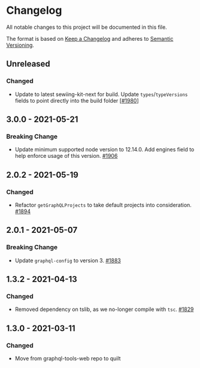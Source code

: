 # Changelog

All notable changes to this project will be documented in this file.

The format is based on [Keep a Changelog](http://keepachangelog.com/en/1.0.0/)
and adheres to [Semantic Versioning](http://semver.org/spec/v2.0.0.html).

## Unreleased

### Changed

- Update to latest sewiing-kit-next for build. Update `types`/`typeVersions` fields to point directly into the build folder [[#1980](https://github.com/Shopify/quilt/pull/1980)]

## 3.0.0 - 2021-05-21

### Breaking Change

- Update minimum supported node version to 12.14.0. Add engines field to help enforce usage of this version. [#1906](https://github.com/Shopify/quilt/pull/1906)

## 2.0.2 - 2021-05-19

### Changed

- Refactor `getGraphQLProjects` to take default projects into consideration. [#1894](https://github.com/Shopify/quilt/pull/1894)

## 2.0.1 - 2021-05-07

### Breaking Change

- Update `graphql-config` to version 3. [#1883](https://github.com/Shopify/quilt/pull/1883)

## 1.3.2 - 2021-04-13

### Changed

- Removed dependency on tslib, as we no-longer compile with `tsc`. [#1829](https://github.com/Shopify/quilt/pull/1829)

## 1.3.0 - 2021-03-11

### Changed

- Move from graphql-tools-web repo to quilt

